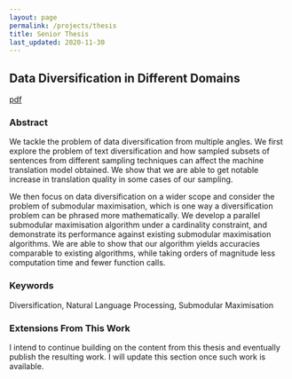 ```yaml
---
layout: page
permalink: /projects/thesis
title: Senior Thesis
last_updated: 2020-11-30
---
```


## Data Diversification in Different Domains

<a class="color-button" href="/projects/thesis/Thesis.pdf">pdf</a>

### Abstract 

We tackle the problem of data diversification from multiple angles. We first explore the problem of text diversification and how sampled subsets of sentences from different sampling techniques can affect the machine translation model obtained. We show that we are able to get notable increase in translation quality in some cases of our sampling.

We then focus on data diversification on a wider scope and consider the problem of submodular maximisation, which is one way a diversification problem can be phrased more mathematically. We develop a parallel submodular maximisation algorithm under a cardinality constraint, and demonstrate its performance against existing submodular maximisation algorithms. We are able to show that our algorithm yields accuracies comparable to existing algorithms, while taking orders of magnitude less computation time and fewer function calls.

### Keywords

Diversification, Natural Language Processing, Submodular Maximisation

### Extensions From This Work

I intend to continue building on the content from this thesis and eventually publish the resulting work. I will update this section once such work is available.